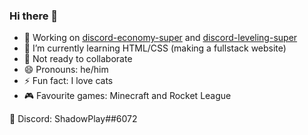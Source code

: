 ### Hi there 👋

<a href="https://github-readme-stats-anuraghazra1.vercel.app/api?username=shadowplay1&show_icons=true&include_all_commits=true&theme=dark&count_private=true" alt="My Stats"></a>
<a href="https://github-readme-stats-anuraghazra1.vercel.app/api/top-langs/?username=shadowplay1&layout=compact&theme=dark&count_private=true" alt="My Language Stats"></a>

- 🔭 Working on [discord-economy-super](https://github.com/shadowplay1/discord-economy-super) and [discord-leveling-super](https://github.com/shadowplay1/discord-leveling-super)
- 🌱 I’m currently learning HTML/CSS (making a fullstack website)
- 👯 Not ready to collaborate
- 😄 Pronouns: he/him
- ⚡ Fun fact: I love cats
- 🎮 Favourite games: Minecraft and Rocket League

💬 Discord: ShadowPlay##6072
